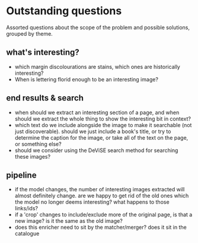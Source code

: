 # Outstanding questions

Assorted questions about the scope of the problem and possible solutions, grouped by theme.

## what's interesting?

- which margin discolourations are stains, which ones are historically interesting?
- When is lettering florid enough to be an interesting image?

## end results & search

- when should we extract an interesting section of a page, and when should we extract the whole thing to show the interesting bit in context?
- which text do we include alongside the image to make it searchable (not just discoverable). should we just include a book's title, or try to determine the caption for the image, or take all of the text on the page, or something else?
- should we consider using the DeViSE search method for searching these images?

## pipeline

- if the model changes, the number of interesting images extracted will almost definitely change. are we happy to get rid of the old ones which the model no longer deems interesting? what happens to those links/ids?
- if a 'crop' changes to include/exclude more of the original page, is that a new image? is it the same as the old image?
- does this enricher need to sit by the matcher/merger? does it sit in the catalogue

